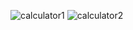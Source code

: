 ![calculator1](https://github.com/Aiswarya-A-M/Calculator/assets/148937898/04f4dfc6-0e28-44e4-b1a7-59b63b966e2a)
![calculator2](https://github.com/Aiswarya-A-M/Calculator/assets/148937898/1ebf083c-164c-44fc-886c-6325e3b97621)
